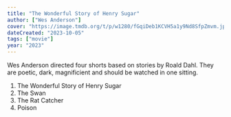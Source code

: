 ```yaml
---
title: "The Wonderful Story of Henry Sugar"
author: ["Wes Anderson"]
cover: "https://image.tmdb.org/t/p/w1280/fGqiDeb1KCVH5a1y9Nd8SfpZmvm.jpg"
dateCreated: "2023-10-05"
tags: ["movie"]
year: "2023"
---
```


Wes Anderson directed four shorts based on stories by Roald Dahl. They are poetic, dark, magnificient and should be watched in one sitting.

1. The Wonderful Story of Henry Sugar
2. The Swan
3. The Rat Catcher
4. Poison
